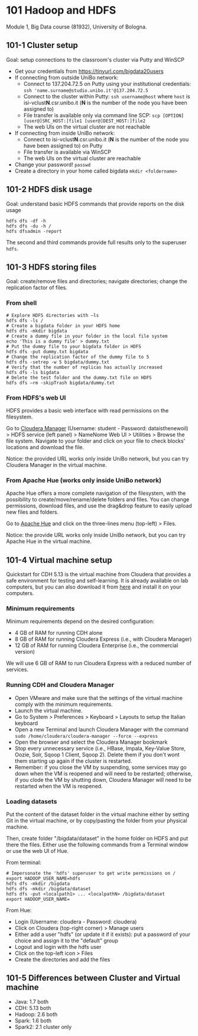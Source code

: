 # 101 Hadoop and HDFS

Module 1, Big Data course (81932), University of Bologna.

## 101-1 Cluster setup

Goal: setup connections to the classroom's cluster via Putty and WinSCP

- Get your credentials from https://tinyurl.com/bigdata20users 
- If connecting from outside UniBo network:
  - Connect to 137.204.72.5 on Putty using your institutional credentials: ```ssh 'name.surname@studio.unibo.it'@137.204.72.5``` 
  - Connect to the cluster within Putty: ```ssh username@host``` where ```host``` is isi-vclust**N**.csr.unibo.it (**N** is the number of the node you have been assigned to)
  - File transfer is available only via command line SCP: ```scp [OPTION] [user@]SRC_HOST:]file1 [user@]DEST_HOST:]file2```
  - The web UIs on the virtual cluster are not reachable
- If connecting from inside UniBo network:
  - Connect to isi-vclust**N**.csr.unibo.it (**N** is the number of the node you have been assigned to) on Putty
  - File transfer is available via WinSCP
  - The web UIs on the virtual cluster are reachable
- Change your password!
```passwd```
- Create a directory in your home called bigdata
```mkdir <foldername>```

## 101-2 HDFS disk usage

Goal: understand basic HDFS commands that provide reports on the disk usage

```
hdfs dfs -df -h
hdfs dfs -du -h /
hdfs dfsadmin -report
```

The second and third commands provide full results only to the superuser ```hdfs```.

## 101-3 HDFS storing files

Goal: create/remove files and directories; navigate directories; change the replication factor of files.

### From shell

```shell
# Explore HDFS directories with –ls
hdfs dfs -ls /
# Create a bigdata folder in your HDFS home
hdfs dfs -mkdir bigdata
# Create a dummy file in your folder in the local file system
echo 'This is a dummy file' > dummy.txt
# Put the dummy file to your bigdata folder in HDFS
hdfs dfs -put dummy.txt bigdata
# Change the replication factor of the dummy file to 5
hdfs dfs -setrep -w 5 bigdata/dummy.txt
# Verify that the number of replicas has actually increased
hdfs dfs -ls bigdata
# Delete the test folder and the dummy.txt file on HDFS
hdfs dfs –rm -skipTrash bigdata/dummy.txt
```

### From HDFS's web UI

HDFS provides a basic web interface with read permissions on the filesystem. 

Go to [Cloudera Manager](http://137.204.72.233:7180/cmf/home) (Username: student - Password: dataisthenewoil) > HDFS service (left panel) > NameNome Web UI > Utilities > Browse the file system. Navigate to your folder and click on your file to check blocks' locations and download the file.

Notice: the provided URL works only inside UniBo network, but you can try Cloudera Manager in the virtual machine.

### From Apache Hue (works only inside UniBo network)

Apache Hue offers a more complete navigation of the filesystem, with the possibility to create/move/rename/delete folders and files. You can change permissions, download files, and use the drag&drop feature to easily upload new files and folders.

Go to [Apache Hue](http://137.204.72.233:8889) and click on the three-lines menu (top-left) > Files.

Notice: the provide URL works only inside UniBo network, but you can try Apache Hue in the virtual machine.

## 101-4 Virtual machine setup

Quickstart for CDH 5.13 is the virtual machine from Cloudera that provides a safe environment for testing and self-learning. It is already available on lab computers, but you can also download it from [here](https://www.cloudera.com/downloads/quickstart_vms/5-13.html) and install it on your computers.

### Minimum requirements

Minimum requirements depend on the desired configuration:
- 4 GB of RAM for running CDH alone
- 8 GB of RAM for running Cloudera Express (i.e., with Cloudera Manager)
- 12 GB of RAM for running Cloudera Enterprise (i.e., the commercial version)

We will use 6 GB of RAM to run Cloudera Express with a reduced number of services.

### Running CDH and Cloudera Manager

- Open VMware and make sure that the settings of the virtual machine comply with the minimum requirements.
- Launch the virtual machine.
- Go to System > Preferences > Keyboard > Layouts to setup the Italian keyboard
- Open a new Terminal and launch Cloudera Manager with the command ```sudo /home/cloudera/cloudera-manager --force --express```
- Open the browser and select the Cloudera Manager bookmark
- Stop every unnecessary service (i.e., HBase, Impala, Key-Value Store, Oozie, Solr, Sqoop 1 Client, Sqoop 2). Delete them if you don't wont them starting up again if the cluster is restarted.
- Remember: if you close the VM by suspending, some services may go down when the VM is reopened and will need to be restarted; otherwise, if you clode the VM by shutting down, Cloudera Manager will need to be restarted when the VM is reopened.

### Loading datasets

Put the content of the dataset folder in the virtual machine either by setting Git in the virtual machine, or by copy/pasting the folder from your physical machine.

Then, create folder "/bigdata/dataset" in the home folder on HDFS and put there the files. Either use the following commands from a Terminal window or use the web UI of Hue.

From terminal:

```shell
# Impersonate the 'hdfs' superuser to get write permissions on /
export HADOOP_USER_NAME=hdfs
hdfs dfs -mkdir /bigdata
hdfs dfs -mkdir /bigdata/dataset
hdfs dfs -put <localpath1> ... <localpathN> /bigdata/dataset
export HADOOP_USER_NAME=
```

From Hue:

- Login (Username: cloudera - Password: cloudera) 
- Click on Cloudera (top-right corner) > Manage users
- Either add a user "hdfs" (or update it if it exists): put a password of your choice and assign it to the "default" group
- Logout and login with the hdfs user
- Click on the top-left icon > Files
- Create the directories and add the files

## 101-5 Differences between Cluster and Virtual machine

- Java: 1.7 both
- CDH: 5.13 both
- Hadoop: 2.6 both
- Spark: 1.6 both
- Spark2: 2.1 cluster only
